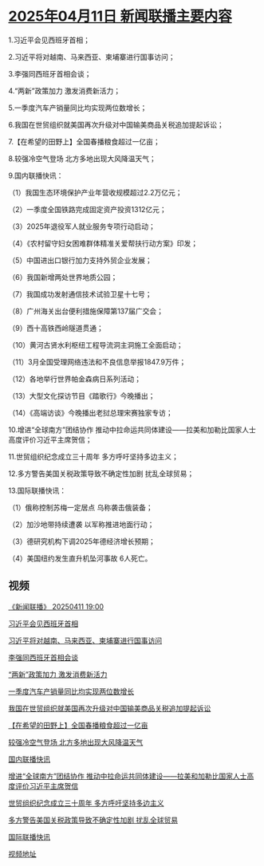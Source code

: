 # [2025年04月11日 新闻联播主要内容](https://tv.cctv.com/lm/xwlb/day/20250411.shtml)

1.习近平会见西班牙首相；

2.习近平将对越南、马来西亚、柬埔寨进行国事访问；

3.李强同西班牙首相会谈；

4.“两新”政策加力 激发消费新活力；

5.一季度汽车产销量同比均实现两位数增长；

6.我国在世贸组织就美国再次升级对中国输美商品关税追加提起诉讼；

7.【在希望的田野上】全国春播粮食超过一亿亩；

8.较强冷空气登场 北方多地出现大风降温天气；

9.国内联播快讯：

（1）我国生态环境保护产业年营收规模超过2.2万亿元；

（2）一季度全国铁路完成固定资产投资1312亿元；

（3）2025年退役军人就业服务专项行动启动；

（4）《农村留守妇女困难群体精准关爱帮扶行动方案》印发；

（5）中国进出口银行加力支持外贸企业发展；

（6）我国新增两处世界地质公园；

（7）我国成功发射通信技术试验卫星十七号；

（8）广州海关出台便利措施保障第137届广交会；

（9）西十高铁西岭隧道贯通；

（10）黄河古贤水利枢纽工程导流洞主洞施工全面启动；

（11）3月全国受理网络违法和不良信息举报1847.9万件；

（12）各地举行世界帕金森病日系列活动；

（13）大型文化探访节目《踏歌行》今晚播出；

（14）《高端访谈》今晚播出老挝总理宋赛独家专访；

10.增进“全球南方”团结协作 推动中拉命运共同体建设——拉美和加勒比国家人士高度评价习近平主席贺信；

11.世贸组织纪念成立三十周年 多方呼吁坚持多边主义；

12.多方警告美国关税政策导致不确定性加剧 扰乱全球贸易；

13.国际联播快讯：

（1）俄称控制苏梅一定居点 乌称袭击俄装备；

（2）加沙地带持续遭袭 以军称推进地面行动；

（3）德研究机构下调2025年德经济增长预期；

（4）美国纽约发生直升机坠河事故 6人死亡。

## 视频

[《新闻联播》 20250411 19:00](https://tv.cctv.com/2025/04/11/VIDEn9xy3wK0eTRIZ26bZEIr250411.shtml)

[习近平会见西班牙首相](https://tv.cctv.com/2025/04/11/VIDEJUOAegfMhEbgXwTZpjDQ250411.shtml)

[习近平将对越南、马来西亚、柬埔寨进行国事访问](https://tv.cctv.com/2025/04/11/VIDEWRo0zun9EpargXtVDWGe250411.shtml)

[李强同西班牙首相会谈](https://tv.cctv.com/2025/04/11/VIDEfM8Uyl3w3X617pIzf72o250411.shtml)

[“两新”政策加力 激发消费新活力](https://tv.cctv.com/2025/04/11/VIDEcEe8RcuIF3vU0X02q111250411.shtml)

[一季度汽车产销量同比均实现两位数增长](https://tv.cctv.com/2025/04/11/VIDELla8DKGH22QxbMnIUHXw250411.shtml)

[我国在世贸组织就美国再次升级对中国输美商品关税追加提起诉讼](https://tv.cctv.com/2025/04/11/VIDEFbhPukMhDEdPHQu6kJhA250411.shtml)

[【在希望的田野上】全国春播粮食超过一亿亩](https://tv.cctv.com/2025/04/11/VIDEeCwJOpZ1e4nXQMRYXG4e250411.shtml)

[较强冷空气登场 北方多地出现大风降温天气](https://tv.cctv.com/2025/04/11/VIDEcmoKN1WQEzS3XzCrrvBw250411.shtml)

[国内联播快讯](https://tv.cctv.com/2025/04/11/VIDE2E2QquvgjCgJZ3nbAWiq250411.shtml)

[增进“全球南方”团结协作 推动中拉命运共同体建设——拉美和加勒比国家人士高度评价习近平主席贺信](https://tv.cctv.com/2025/04/11/VIDEecRIz76H3KUWYu7utw8o250411.shtml)

[世贸组织纪念成立三十周年 多方呼吁坚持多边主义](https://tv.cctv.com/2025/04/11/VIDEacCmjEWHvURCmI88p2D5250411.shtml)

[多方警告美国关税政策导致不确定性加剧 扰乱全球贸易](https://tv.cctv.com/2025/04/11/VIDE5Rdc6OcBGHLAMXebVN4U250411.shtml)

[国际联播快讯](https://tv.cctv.com/2025/04/11/VIDENvEVgjKiq3KAhhnHBgJY250411.shtml)

[视频地址](https://tv.cctv.com/lm/xwlb/day/20250411.shtml) 

